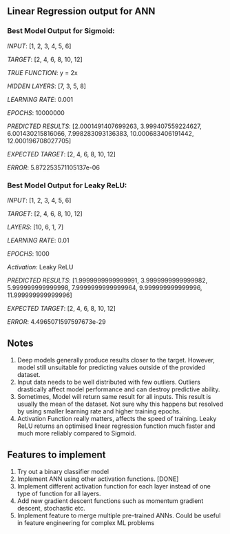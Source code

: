 ## Linear Regression output for ANN

### Best Model Output for Sigmoid:

_INPUT_: [1, 2, 3, 4, 5, 6]

_TARGET_: [2, 4, 6, 8, 10, 12]

_TRUE FUNCTION_: y = 2x

_HIDDEN LAYERS_: [7, 3, 5, 8]

_LEARNING RATE_: 0.001

_EPOCHS_: 10000000

_PREDICTED RESULTS_: [2.0001491407699263, 3.999407559224627, 6.001430215816066, 7.998283093136383, 10.000683406191442, 12.000196708027705]

_EXPECTED TARGET_: [2, 4, 6, 8, 10, 12]

_ERROR_: 5.872253571105137e-06

### Best Model Output for Leaky ReLU:

_INPUT_: [1, 2, 3, 4, 5, 6] 

_TARGET_: [2, 4, 6, 8, 10, 12]

_LAYERS_: [10, 6, 1, 7]

_LEARNING RATE_: 0.01 

_EPOCHS_: 1000

_Activation_: Leaky ReLU

_PREDICTED RESULTS_: [1.9999999999999991, 3.9999999999999982, 5.999999999999998, 7.9999999999999964, 9.999999999999996, 11.999999999999996]

_EXPECTED TARGET_: [2, 4, 6, 8, 10, 12]

_ERROR_: 4.4965071597597673e-29


## Notes
1. Deep models generally produce results closer to the target. However, model still unsuitable for predicting values outside of the provided dataset.
2. Input data needs to be well distributed with few outliers. Outliers drastically affect model performance and can destroy predictive ability.
3. Sometimes, Model will return same result for all inputs. This result is usually the mean of the dataset. Not sure why this happens but resolved
by using smaller learning rate and higher training epochs.
4. Activation Function really matters, affects the speed of training. Leaky ReLU returns an optimised linear regression function much faster and much more reliably compared to Sigmoid.

## Features to implement
1. Try out a binary classifier model
2. Implement ANN using other activation functions. [DONE]
3. Implement different activation function for each layer instead of one type of function for all layers.
4. Add new gradient descent functions such as momentum gradient descent, stochastic etc.
5. Implement feature to merge multiple pre-trained ANNs. Could be useful in feature engineering for complex ML problems
